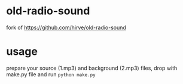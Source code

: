 # old-radio-sound
fork of https://github.com/hirve/old-radio-sound

# usage
prepare your source (1.mp3) and background (2.mp3) files, drop with make.py file and run
```python make.py```
